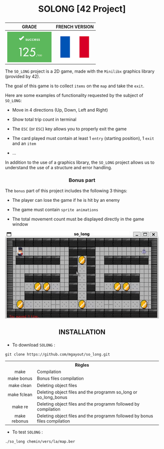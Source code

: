 # <p align="center">SOLONG [42 Project]</p>

<div align="center">
	<table>
		<tr><th>GRADE</th>
		<th>FRENCH VERSION</th></tr>
		<tr><th><img src="https://github.com/mgayout/mgayout/blob/main/img/note/125.png" height="100"></th>
		<th><a href= "https://github.com/mgayout/so_long"><img src="https://github.com/mgayout/mgayout/blob/main/img/french.png" height="100"></a></th></tr>
	</table>
</div>

The `SO_LONG` project is a 2D game, made with the `Minilibx` graphics library (provided by 42).

The goal of this game is to collect `items` on the `map` and take the `exit`.

Here are some examples of functionality requested by the subject of `SO_LONG`:

* Move in 4 directions (Up, Down, Left and Right)

* Show total trip count in terminal

* The `ESC` (or `ESC`) key allows you to properly exit the game

* The card played must contain at least 1 `entry` (starting position), 1 `exit` and an `item`

* ...

In addition to the use of a graphics library, the `SO_LONG` project allows us to understand the use of a structure and error handling.

### <p align="center">Bonus part</p>

The `bonus` part of this project includes the following 3 things:

* The player can lose the game if he is hit by an enemy

* The game must contain `sprite animations`

* The total movement count must be displayed directly in the game window

<p align="center"><img width="600" src="../clip/game.gif"></p>

## <p> </p>

## <p align="center">INSTALLATION</p>

* To download `SOLONG` :

```shell
git clone https://github.com/mgayout/so_long.git
```
<div align="center">
	<table>
		<tr><th colspan="2" align="center">Règles</th></tr>
		<tr><td align="center">make</td>
		<td>Compilation</td></tr>
		<tr><td align="center">make bonus</td>
		<td>Bonus files compilation</td></tr>
		<tr><td align="center">make clean</td>
		<td>Deleting object files</td></tr>
		<tr><td align="center">make fclean</td>
		<td>Deleting object files and the programm so_long or so_long_bonus</td></tr>
		<tr><td align="center">make re</td>
		<td>Deleting object files and the programm followed by compilation</td></tr>
		<tr><td align="center">make rebonus</td>
		<td>Deleting object files and the programm followed by bonus files compilation</td></tr>
	</table>
</div>

* To test `SOLONG` :

```shell
./so_long chemin/vers/la/map.ber
```